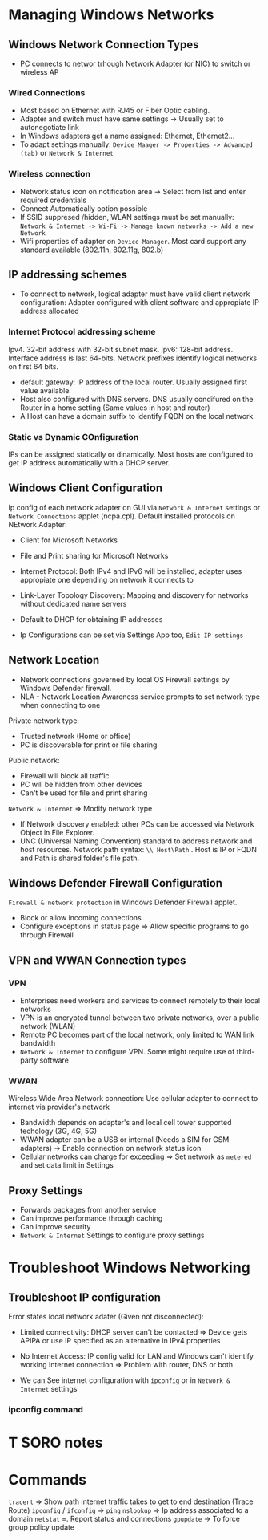 # Managing Windows Networks

## Windows Network Connection Types
- PC connects to networ trhough Network Adapter (or NIC) to switch or wireless AP

### Wired Connections
- Most based on Ethernet with RJ45 or Fiber Optic cabling.
- Adapter and switch must have same settings -> Usually set to autonegotiate link
- In Windows adapters get a name assigned: Ethernet, Ethernet2...
- To adapt settings manually: `Device Maager -> Properties -> Advanced (tab)` or `Network & Internet`

### Wireless connection
- Network status icon on notification area -> Select from list and enter required credentials
- Connect Automatically option possible
- If SSID suppresed /hidden, WLAN settings must be set manually: `Network & Internet -> Wi-Fi -> Manage known networks -> Add a new Network`
- Wifi properties of adapter on `Device Manager`. Most card support any standard available (802.11n, 802.11g, 802.b)

## IP addressing schemes
- To connect to network, logical adapter must have valid client network configuration: Adapter configured with client software and appropiate IP address allocated

### Internet Protocol addressing scheme
Ipv4. 32-bit address with 32-bit subnet mask.
Ipv6: 128-bit address. Interface address is last 64-bits. Network prefixes identify logical networks on first 64 bits.

- default gateway: IP address of the local router. Usually assigned first value available.
- Host also configured with DNS servers. DNS usually condifured on the Router in a home setting (Same values in host and router)
-  A Host can have a domain suffix to identify FQDN on the local network.

### Static vs Dynamic COnfiguration
IPs can be assigned statically or dinamically. Most hosts are configured to get IP address automatically with a DHCP server.

## Windows Client Configuration
Ip config of each network adapter on GUI via `Network & Internet` settings or `Network Connections` applet (ncpa.cpl). Default installed protocols on NEtwork Adapter:
- Client for Microsoft Networks
- File and Print sharing for Microsoft Networks
- Internet Protocol: Both IPv4 and IPv6 will be installed, adapter uses appropiate one depending on network it connects to
- Link-Layer Topology Discovery: Mapping and discovery for networks without dedicated name servers

- Default to DHCP for obtaining IP addresses
- Ip Configurations can be set via Settings App too, `Edit IP settings`

## Network Location

- Network connections governed by local OS Firewall settings by Windows Defender firewall.
- NLA - Network Location Awareness service prompts to set network type when connecting to one

Private network type:
- Trusted network (Home or office)
- PC is discoverable for print or file sharing

Public network:
- Firewall will block all traffic
- PC will be hidden from other devices
- Can't be used for file and print sharing

`Network & Internet` => Modify network type
- If Network discovery enabled: other PCs can be accessed via Network Object in File Explorer.
- UNC (Universal Naming Convention) standard to address network and host resources. Network path syntax: `\\ Host\Path` . Host is IP or FQDN and Path is shared folder's file path.

## Windows Defender Firewall Configuration

`Firewall & network protection` in Windows Defender Firewall applet.
- Block or allow incoming connections
- Configure exceptions in status page => Allow specific programs to go through Firewall

## VPN and WWAN Connection types

### VPN
- Enterprises need workers and services to connect remotely to their local networks
- VPN is an encrypted tunnel between two private networks, over a public network (WLAN)
- Remote PC becomes part of the local network, only limited to WAN link bandwidth
- `Network & Internet` to configure VPN. Some might require use of third-party software

### WWAN
Wireless Wide Area Network connection: Use cellular adapter to connect to internet via provider's network
- Bandwidth depends on adapter's and local cell tower supported techology (3G, 4G, 5G)
- WWAN adapter can be a USB or internal (Needs a SIM for GSM adapters) -> Enable connection on network status icon
- Cellular networks can charge for exceeding => Set network as `metered` and set data limit in Settings

## Proxy Settings
- Forwards packages from another service
- Can improve performance through caching
- Can improve security
- `Network & Internet` Settings to configure proxy settings

# Troubleshoot Windows Networking

## Troubleshoot IP configuration

Error states local network adater (Given not disconnected):
- Limited connectivity: DHCP server can't be contacted => Device gets APIPA or use IP specified as an alternative in IPv4 properties
- No Internet Access: IP config valid for LAN and Windows can't identify working Internet connection => Problem with router, DNS or both 

- We can See internet configuration with `ipconfig` or in `Network & Internet` settings

### ipconfig command


# T SORO notes

# Commands
`tracert` => Show path internet traffic takes to get to end destination (Trace Route)
`ipconfig` / `ifconfig` =>
`ping`
`nslookup` => Ip address associated to a domain
`netstat` =. Report status and connections
`gpupdate` -> To force group policy update
